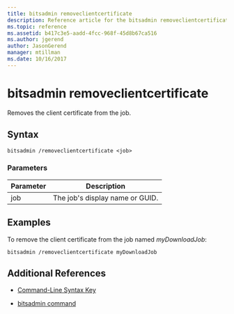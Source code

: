 ```yaml
---
title: bitsadmin removeclientcertificate
description: Reference article for the bitsadmin removeclientcertificate command, which removes the client certificate from the job.
ms.topic: reference
ms.assetid: b417c3e5-aadd-4fcc-968f-45d8b67ca516
ms.author: jgerend
author: JasonGerend
manager: mtillman
ms.date: 10/16/2017
---
```


# bitsadmin removeclientcertificate

Removes the client certificate from the job.

## Syntax

```
bitsadmin /removeclientcertificate <job>
```

### Parameters

| Parameter | Description |
| -------------- | -------------- |
| job | The job's display name or GUID. |

## Examples

To remove the client certificate from the job named *myDownloadJob*:

```
bitsadmin /removeclientcertificate myDownloadJob
```

## Additional References

- [Command-Line Syntax Key](command-line-syntax-key.md)

- [bitsadmin command](bitsadmin.md)
